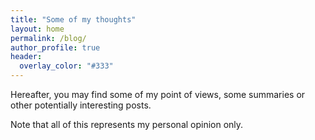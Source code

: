 ```yaml
---
title: "Some of my thoughts"
layout: home
permalink: /blog/
author_profile: true
header:
  overlay_color: "#333"
---
```

Hereafter, you may find some of my point of views, some summaries or other potentially interesting posts. 

Note that all of this represents my personal opinion only.